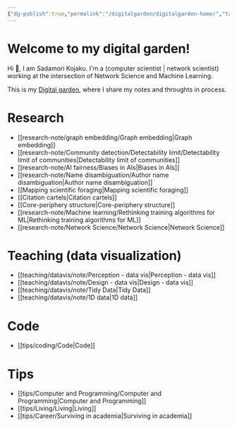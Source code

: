 ```yaml
---
{"dg-publish":true,"permalink":"/digitalgarden/digitalgarden-home/","tags":"gardenEntry","dgHomeLink":true,"dgPassFrontmatter":false}
---
```



# Welcome to my digital garden!

 Hi 👋, I am Sadamori Kojaku. I'm a (computer scientist | network scientist) working at the intersection of Network Science and Machine Learning. 

This is my [Digital garden](https://maggieappleton.com/garden-history), where I share my notes and throughts in process. 

# Research 
- [[research-note/graph embedding/Graph embedding|Graph embedding]]
- [[research-note/Community detection/Detectability limit/Detectability limit of communities|Detectability limit of communities]]
- [[research-note/AI fairness/Biases in AIs|Biases in AIs]]
- [[research-note/Name disambiguation/Author name disambiguation|Author name disambiguation]]
- [[Mapping scientific foraging|Mapping scientific foraging]]
- [[Citation cartels|Citation cartels]]
- [[Core-periphery structure|Core-periphery structure]]
- [[research-note/Machine learning/Rethinking training algorithms for ML|Rethinking training algorithms for ML]]
- [[research-note/Network Science/Network Science|Network Science]]


# Teaching (data visualization)
- [[teaching/datavis/note/Perception - data vis|Perception - data vis]]
- [[teaching/datavis/note/Design - data vis|Design - data vis]]
- [[teaching/datavis/note/Tidy Data|Tidy Data]]
- [[teaching/datavis/note/1D data|1D data]]

# Code
- [[tips/coding/Code|Code]]


#  Tips
- [[tips/Computer and Programming/Computer and Programming|Computer and Programming]]
- [[tips/Living/Living|Living]]
- [[tips/Career/Surviving in academia|Surviving in academia]]